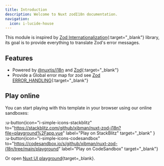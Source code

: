 ```yaml
---
title: Introduction
description: Welcome to Nuxt zodI18n documentation.
navigation:
  icon: i-lucide-house
---
```


This module is inspired by [Zod Internationalization](https://github.com/aiji42/zod-i18n){:target="_blank"}  library, its goal is to provide everything to translate Zod's error messages.

## Features

- Powered by [@nuxtjs/i18n](https://i18n.nuxtjs.org/) and [Zod](https://zod.dev/){:target="_blank"} 
- Provide a Global error map for zod see [Zod ERROR_HANDLING](https://zod.dev/ERROR_HANDLING?id=global-error-map){:target="_blank"} 


## Play online

You can start playing with this template in your browser using our online sandboxes:

<div class="flex flex-wrap gap-2">

  :u-button{icon="i-simple-icons-stackblitz" to="https://stackblitz.com/github/xibman/nuxt-zod-i18n?file=playground%2Fapp.vue" label="Play on StackBlitz" target="_blank" }
  :u-button{icon="i-simple-icons-codesandbox" to="https://codesandbox.io/s/github/xibman/nuxt-zod-i18n/tree/main/playground" label="Play on CodeSandbox" target="_blank"}

</div>

Or open [Nuxt UI playground](/playground){target=_blank}.
